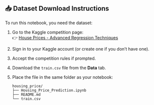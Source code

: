 ## 📥 Dataset Download Instructions

To run this notebook, you need the dataset:

1. Go to the Kaggle competition page:  
   👉 [House Prices - Advanced Regression Techniques](https://www.kaggle.com/c/house-prices-advanced-regression-techniques)

2. Sign in to your Kaggle account (or create one if you don’t have one).

3. Accept the competition rules if prompted.

4. Download the `train.csv` file from the **Data** tab.

5. Place the file in the same folder as your notebook:
   ```
   housing_price/
   ├── Housing_Price_Prediction.ipynb
   ├── README.md
   └── train.csv 
   ```
